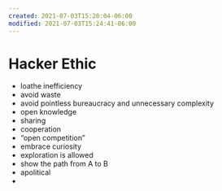 ```yaml
---
created: 2021-07-03T15:20:04-06:00
modified: 2021-07-03T15:24:41-06:00
---
```


# Hacker Ethic

- loathe inefficiency 
- avoid waste 
- avoid pointless bureaucracy and unnecessary complexity
- open knowledge 
- sharing 
- cooperation 
- “open competition”
- embrace curiosity 
- exploration is allowed 
- show the path from A to B
- apolitical 
-